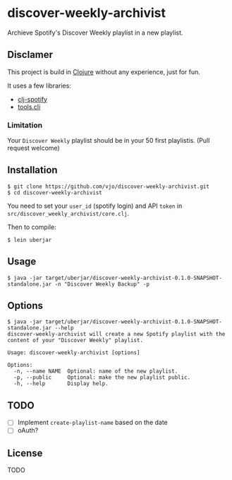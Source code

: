 # discover-weekly-archivist

Archieve Spotify's Discover Weekly playlist in a new playlist.

## Disclamer

This project is build in [Clojure](http://clojure.org) without any experience, just for fun.

It uses a few libraries:
* [clj-spotify](https://github.com/blmstrm/clj-spotify)
* [tools.cli](https://github.com/clojure/tools.cli)

### Limitation

Your `Discover Weekly` playlist should be in your 50 first playlistis. (Pull request welcome)

## Installation
```shell
$ git clone https://github.com/vjo/discover-weekly-archivist.git
$ cd discover-weekly-archivist
```

You need to set your `user_id` (spotify login) and API `token` in `src/discover_weekly_archivist/core.clj`.

Then to compile:
```shell
$ lein uberjar
```

## Usage

```shell
$ java -jar target/uberjar/discover-weekly-archivist-0.1.0-SNAPSHOT-standalone.jar -n "Discover Weekly Backup" -p
```

## Options

```shell
$ java -jar target/uberjar/discover-weekly-archivist-0.1.0-SNAPSHOT-standalone.jar --help
discover-weekly-archivist will create a new Spotify playlist with the content of your "Discover Weekly" playlist.

Usage: discover-weekly-archivist [options]

Options:
  -n, --name NAME  Optional: name of the new playlist.
  -p, --public     Optional: make the new playlist public.
  -h, --help       Display help.

```

## TODO

- [ ] Implement `create-playlist-name` based on the date
- [ ] oAuth?

## License

TODO

